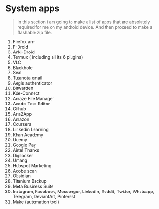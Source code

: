 # System apps

> In this section i am going to make a list of apps that are absolutely required for me on my android device. And then proceed to make a flashable zip file.

1. Firefox arm
2. F-Droid
3. Anki-Droid
4. Termux ( including all its 6 plugins)
5. VLC
6. Blackhole 
7. Seal
8. Tutanota email
9. Aegis authenticator 
10. Bitwarden
11. Kde-Connect
12. Amaze File Manager
13. Acode-Text-Editor
14. Github
15. Aria2App
16. Amazon
17. Coursera
18. Linkedin Learning
19. Khan Academy
20. Udemy
21. Google Pay
22. Airtel Thanks
23. Digilocker
24. Umang
25. Hubspot Marketing
26. Adobe scan
27. Obsidian
28. Titanium Backup
29. Meta Business Suite
30. Instagram, Facebook, Messenger, LinkedIn, Reddit, Twitter, Whatsapp, Telegram, DeviantArt, Pinterest
31. Make (automation tool)
